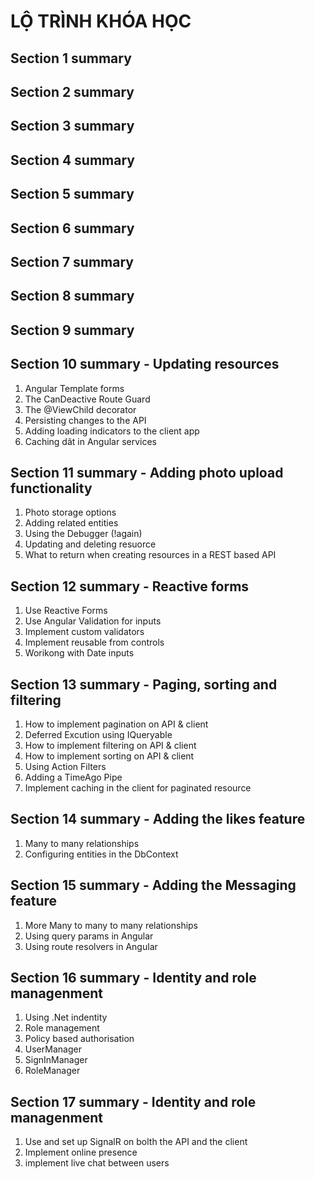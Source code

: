# **LỘ TRÌNH KHÓA HỌC**

## **Section 1 summary**

## **Section 2 summary**

## **Section 3 summary**

## **Section 4 summary**

## **Section 5 summary**

## **Section 6 summary**

## **Section 7 summary**

## **Section 8 summary**

## **Section 9 summary**

## **Section 10 summary** - Updating resources

1. Angular Template forms
2. The CanDeactive Route Guard
3. The @ViewChild decorator
4. Persisting changes to the API
5. Adding loading indicators to the client app
6. Caching dât in Angular services

## **Section 11 summary** - Adding photo upload functionality

1. Photo storage options
2. Adding related entities
3. Using the Debugger (!again)
4. Updating and deleting resuorce
5. What to return when creating resources in a REST based API

## **Section 12 summary** - Reactive forms

1. Use Reactive Forms
2. Use Angular Validation for inputs
3. Implement custom validators
4. Implement reusable from controls
5. Worikong with Date inputs

## **Section 13 summary** - Paging, sorting and filtering

1. How to implement pagination on API & client
2. Deferred Excution using IQueryable
3. How to implement filtering on API & client
4. How to implement sorting on API & client
5. Using Action Filters
6. Adding a TimeAgo Pipe
7. Implement caching in the client for paginated resource

## **Section 14 summary** - Adding the likes feature

1. Many to many relationships
2. Configuring entities in the DbContext

## **Section 15 summary** - Adding the Messaging feature

1. More Many to many to many relationships
2. Using query params in Angular
3. Using route resolvers in Angular

## **Section 16 summary** - Identity and role managenment

1. Using .Net indentity
2. Role management
3. Policy based authorisation
4. UserManager<T>
5. SignInManager<T>
6. RoleManager<T>

## **Section 17 summary** - Identity and role managenment

1. Use and set up SignalR on bolth the API and the client
2. Implement online presence
3. implement live chat between users

